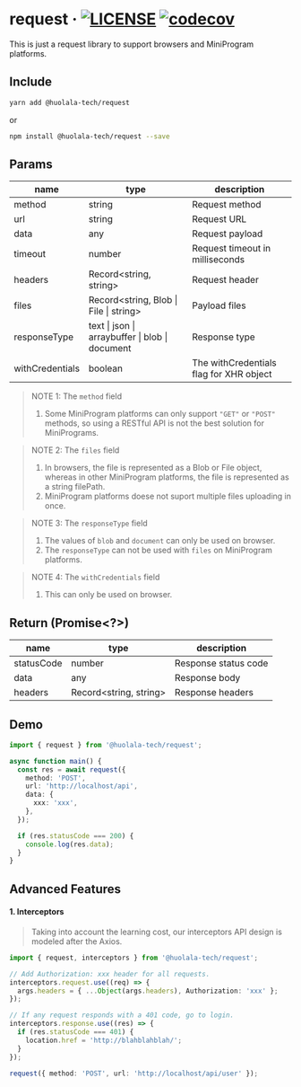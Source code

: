 # request · [![LICENSE](https://img.shields.io/npm/l/@huolala-tech/request)](LICENSE.txt) [![codecov](https://codecov.io/gh/HuolalaTech/request/branch/main/graph/badge.svg?token=8Y5SCRGG7V)](https://codecov.io/gh/HuolalaTech/request)

This is just a request library to support browsers and MiniProgram platforms.

## Include

```bash
yarn add @huolala-tech/request
```

or

```bash
npm install @huolala-tech/request --save
```

## Params

| name            | type                                            | description                             |
| --------------- | ----------------------------------------------- | --------------------------------------- |
| method          | string                                          | Request method                          |
| url             | string                                          | Request URL                             |
| data            | any                                             | Request payload                         |
| timeout         | number                                          | Request timeout in milliseconds         |
| headers         | Record\<string, string\>                        | Request header                          |
| files           | Record\<string, Blob \| File \| string\>        | Payload files                           |
| responseType    | text \| json \| arraybuffer \| blob \| document | Response type                           |
| withCredentials | boolean                                         | The withCredentials flag for XHR object |

> NOTE 1: The `method` field
>
> 1. Some MiniProgram platforms can only support `"GET"` or `"POST"` methods, so using a RESTful API is not the best solution for MiniPrograms.

> NOTE 2: The `files` field
>
> 1. In browsers, the file is represented as a Blob or File object, whereas in other MiniProgram platforms, the file is represented as a string filePath.
> 2. MiniProgram platforms doese not suport multiple files uploading in once.

> NOTE 3: The `responseType` field
>
> 1. The values of `blob` and `document` can only be used on browser.
> 2. The `responseType` can not be used with `files` on MiniProgram platforms.

> NOTE 4: The `withCredentials` field
>
> 1. This can only be used on browser.

## Return (Promise<?>)

| name       | type                   | description          |
| ---------- | ---------------------- | -------------------- |
| statusCode | number                 | Response status code |
| data       | any                    | Response body        |
| headers    | Record<string, string> | Response headers     |

## Demo

```typescript
import { request } from '@huolala-tech/request';

async function main() {
  const res = await request({
    method: 'POST',
    url: 'http://localhost/api',
    data: {
      xxx: 'xxx',
    },
  });

  if (res.statusCode === 200) {
    console.log(res.data);
  }
}
```

## Advanced Features

#### 1. Interceptors

> Taking into account the learning cost, our interceptors API design is modeled after the Axios.

```typescript
import { request, interceptors } from '@huolala-tech/request';

// Add Authorization: xxx header for all requests.
interceptors.request.use((req) => {
  args.headers = { ...Object(args.headers), Authorization: 'xxx' };
});

// If any request responds with a 401 code, go to login.
interceptors.response.use((res) => {
  if (res.statusCode === 401) {
    location.href = 'http://blahblahblah/';
  }
});

request({ method: 'POST', url: 'http://localhost/api/user' });
```
